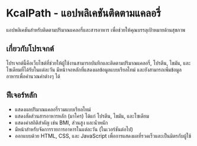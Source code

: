 # KcalPath - แอปพลิเคชันติดตามแคลอรี่

แอปพลิเคชันสำหรับติดตามปริมาณแคลอรี่และสารอาหาร เพื่อช่วยให้คุณบรรลุเป้าหมายด้านสุขภาพ

## เกี่ยวกับโปรเจกต์

โปรเจกต์นี้คือเว็บไซต์ที่ช่วยให้ผู้ใช้งานสามารถบันทึกและติดตามปริมาณแคลอรี่, โปรตีน, ไขมัน, และโซเดียมที่ได้รับในแต่ละวัน มีหน้าจอหลักที่แสดงผลข้อมูลแบบเรียลไทม์ และยังสามารถเพิ่มข้อมูลอาหารเพื่อคำนวณค่าต่างๆ ได้

## ฟีเจอร์หลัก

* แสดงผลปริมาณแคลอรี่รวมแบบเรียลไทม์
* แสดงสัดส่วนสารอาหารหลัก (มาโคร) ได้แก่ โปรตีน, ไขมัน, และโซเดียม
* แสดงค่าสถิติสำคัญ เช่น BMI, ส่วนสูง และน้ำหนัก
* มีหน้าสำหรับจัดการรายการอาหารในแต่ละวัน (ในเวอร์ชันต่อไป)
* ออกแบบด้วย HTML, CSS, และ JavaScript เพื่อการแสดงผลที่รวดเร็วและเป็นมิตรกับผู้ใช้